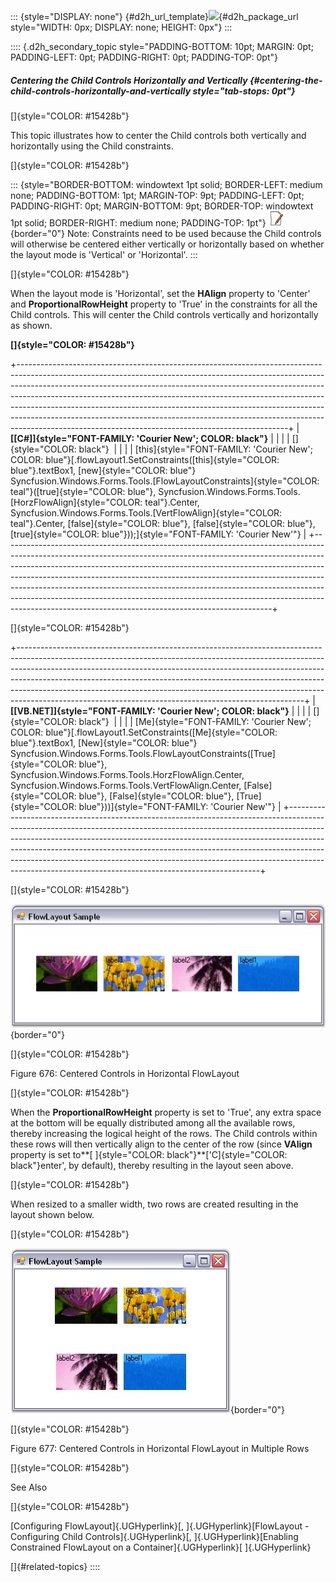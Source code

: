 ::: {style="DISPLAY: none"}
[](ms-xhelp:///?Id=d2h_url_template){#d2h_url_template}![](!package_url!){#d2h_package_url style="WIDTH: 0px; DISPLAY: none; HEIGHT: 0px"}
:::

:::: {.d2h_secondary_topic style="PADDING-BOTTOM: 10pt; MARGIN: 0pt; PADDING-LEFT: 0pt; PADDING-RIGHT: 0pt; PADDING-TOP: 0pt"}
##### Centering the Child Controls Horizontally and Vertically {#centering-the-child-controls-horizontally-and-vertically style="tab-stops: 0pt"}

[]{style="COLOR: #15428b"} 

This topic illustrates how to center the Child controls both vertically and horizontally using the Child constraints.

[]{style="COLOR: #15428b"} 

::: {style="BORDER-BOTTOM: windowtext 1pt solid; BORDER-LEFT: medium none; PADDING-BOTTOM: 1pt; MARGIN-TOP: 9pt; PADDING-LEFT: 0pt; PADDING-RIGHT: 0pt; MARGIN-BOTTOM: 9pt; BORDER-TOP: windowtext 1pt solid; BORDER-RIGHT: medium none; PADDING-TOP: 1pt"}
![](ImagesExt/image76_1.jpg){border="0"} Note: Constraints need to be used because the Child controls will otherwise be centered either vertically or horizontally based on whether the layout mode is \'Vertical\' or \'Horizontal\'.
:::

[]{style="COLOR: #15428b"} 

When the layout mode is \'Horizontal\', set the **HAlign** property to \'Center\' and **ProportionalRowHeight** property to \'True\' in the constraints for all the Child controls. This will center the Child controls vertically and horizontally as shown.

**[]{style="COLOR: #15428b"}** 

+-------------------------------------------------------------------------------------------------------------------------------------------------------------------------------------------------------------------------------------------------------------------------------------------------------------------------------------------------------------------------------------------------------------------------------------------------------------------------------------------------------------------------------------------------------+
| **[\[C#\]]{style="FONT-FAMILY: 'Courier New'; COLOR: black"}**                                                                                                                                                                                                                                                                                                                                                                                                                                                                                        |
|                                                                                                                                                                                                                                                                                                                                                                                                                                                                                                                                                       |
| []{style="COLOR: black"}                                                                                                                                                                                                                                                                                                                                                                                                                                                                                                                              |
|                                                                                                                                                                                                                                                                                                                                                                                                                                                                                                                                                       |
| [this]{style="FONT-FAMILY: 'Courier New'; COLOR: blue"}[.flowLayout1.SetConstraints([this]{style="COLOR: blue"}.textBox1, [new]{style="COLOR: blue"} Syncfusion.Windows.Forms.Tools.[FlowLayoutConstraints]{style="COLOR: teal"}([true]{style="COLOR: blue"}, Syncfusion.Windows.Forms.Tools.[HorzFlowAlign]{style="COLOR: teal"}.Center, Syncfusion.Windows.Forms.Tools.[VertFlowAlign]{style="COLOR: teal"}.Center, [false]{style="COLOR: blue"}, [false]{style="COLOR: blue"}, [true]{style="COLOR: blue"}));]{style="FONT-FAMILY: 'Courier New'"} |
+-------------------------------------------------------------------------------------------------------------------------------------------------------------------------------------------------------------------------------------------------------------------------------------------------------------------------------------------------------------------------------------------------------------------------------------------------------------------------------------------------------------------------------------------------------+

[]{style="COLOR: #15428b"} 

+-----------------------------------------------------------------------------------------------------------------------------------------------------------------------------------------------------------------------------------------------------------------------------------------------------------------------------------------------------------------------------------------------------------------------------------------------------------------------------+
| **[\[VB.NET\]]{style="FONT-FAMILY: 'Courier New'; COLOR: black"}**                                                                                                                                                                                                                                                                                                                                                                                                          |
|                                                                                                                                                                                                                                                                                                                                                                                                                                                                             |
| []{style="COLOR: black"}                                                                                                                                                                                                                                                                                                                                                                                                                                                    |
|                                                                                                                                                                                                                                                                                                                                                                                                                                                                             |
| [Me]{style="FONT-FAMILY: 'Courier New'; COLOR: blue"}[.flowLayout1.SetConstraints([Me]{style="COLOR: blue"}.textBox1, [New]{style="COLOR: blue"} Syncfusion.Windows.Forms.Tools.FlowLayoutConstraints([True]{style="COLOR: blue"}, Syncfusion.Windows.Forms.Tools.HorzFlowAlign.Center, Syncfusion.Windows.Forms.Tools.VertFlowAlign.Center, [False]{style="COLOR: blue"}, [False]{style="COLOR: blue"}, [True]{style="COLOR: blue"}))]{style="FONT-FAMILY: 'Courier New'"} |
+-----------------------------------------------------------------------------------------------------------------------------------------------------------------------------------------------------------------------------------------------------------------------------------------------------------------------------------------------------------------------------------------------------------------------------------------------------------------------------+

[]{style="COLOR: #15428b"} 

![](ImagesExt/image76_665.jpg){border="0"}

[]{style="COLOR: #15428b"} 

Figure 676: Centered Controls in Horizontal FlowLayout

[]{style="COLOR: #15428b"} 

When the **ProportionalRowHeight** property is set to \'True\', any extra space at the bottom will be equally distributed among all the available rows, thereby increasing the logical height of the rows. The Child controls within these rows will then vertically align to the center of the row (since **VAlign** property is set to**[ ]{style="COLOR: black"}**[\'C]{style="COLOR: black"}enter\', by default), thereby resulting in the layout seen above.

[]{style="COLOR: #15428b"} 

When resized to a smaller width, two rows are created resulting in the layout shown below.

[]{style="COLOR: #15428b"} 

![](ImagesExt/image76_666.jpg){border="0"}

[]{style="COLOR: #15428b"} 

Figure 677: Centered Controls in Horizontal FlowLayout in Multiple Rows

[]{style="COLOR: #15428b"} 

See Also

[]{style="COLOR: #15428b"} 

[Configuring FlowLayout]{.UGHyperlink}[, ]{.UGHyperlink}[FlowLayout - Configuring Child Controls]{.UGHyperlink}[, ]{.UGHyperlink}[Enabling Constrained FlowLayout on a Container]{.UGHyperlink}[ ]{.UGHyperlink}

[]{#related-topics}
::::
